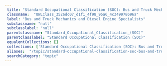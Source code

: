 ```yaml
--- 
 title: "Standard Occupational Classification (SOC): Bus and Truck Mechanics and Diesel Engine Specialists" 
 classname:  "OWLClass_3526dc07_d1f1_4f98_95a6_4c349978696a" 
 label: "Bus and Truck Mechanics and Diesel Engine Specialists" 
 subclassname: "null" 
 subclasslabel: "null" 
 parentclassname: "Standard_Occupational_Classification_(SOC)" 
 parentclasslabel: "Standard Occupational Classification (SOC)" 
 equalentCollections: [] 
 collections: ['Standard Occupational Classification (SOC): Bus and Truck Mechanics and Diesel Engine Specialists']
 aliases:  "/topic/standard-occupational-classification-soc-bus-and-truck-mechanics-and-diesel-engine-specialists"  
 searchCategory: "topic" 
---
```

